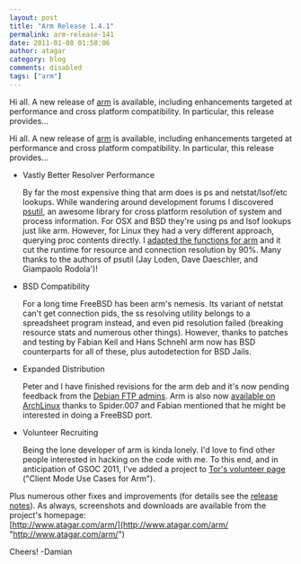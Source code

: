 ```yaml
---
layout: post
title: "Arm Release 1.4.1"
permalink: arm-release-141
date: 2011-01-08 01:58:06
author: atagar
category: blog
comments: disabled
tags: ["arm"]
---
```


Hi all. A new release of [arm](http://www.atagar.com/arm/) is available, including enhancements targeted at performance and cross platform compatibility. In particular, this release provides...

<!-- more -->

Hi all. A new release of [arm](http://www.atagar.com/arm/) is available, including enhancements targeted at performance and cross platform compatibility. In particular, this release provides...

-   Vastly Better Resolver Performance

    By far the most expensive thing that arm does is ps and netstat/lsof/etc lookups. While wandering around development forums I discovered [psutil](https://code.google.com/p/psutil/), an awesome library for cross platform resolution of system and process information. For OSX and BSD they're using ps and lsof lookups just like arm. However, for Linux they had a very different approach, querying proc contents directly. I [adapted the functions for arm](https://svn.torproject.org/svn/arm/trunk/src/util/procTools.py) and it cut the runtime for resource and connection resolution by 90%. Many thanks to the authors of psutil (Jay Loden, Dave Daeschler, and Giampaolo Rodola')!

-   BSD Compatibility

    For a long time FreeBSD has been arm's nemesis. Its variant of netstat can't get connection pids, the ss resolving utility belongs to a spreadsheet program instead, and even pid resolution failed (breaking resource stats and numerous other things). However, thanks to patches and testing by Fabian Keil and Hans Schnehl arm now has BSD counterparts for all of these, plus autodetection for BSD Jails.

-   Expanded Distribution

    Peter and I have finished revisions for the arm deb and it's now pending feedback from the [Debian FTP admins](http://ftp-master.debian.org/new.html). Arm is also now [available on ArchLinux](http://aur.archlinux.org/packages.php?ID=44172) thanks to Spider.007 and Fabian mentioned that he might be interested in doing a FreeBSD port.

-   Volunteer Recruiting

    Being the lone developer of arm is kinda lonely. I'd love to find other people interested in hacking on the code with me. To this end, and in anticipation of GSOC 2011, I've added a project to [Tor's volunteer page](https://www.torproject.org/getinvolved/volunteer.html.en) ("Client Mode Use Cases for Arm").

Plus numerous other fixes and improvements (for details see the [release notes](http://www.atagar.com/arm/log.php#releaseNotes)). As always, screenshots and downloads are available from the project's homepage:  
 [http://www.atagar.com/arm/](http://www.atagar.com/arm/ "http://www.atagar.com/arm/")

Cheers! -Damian
